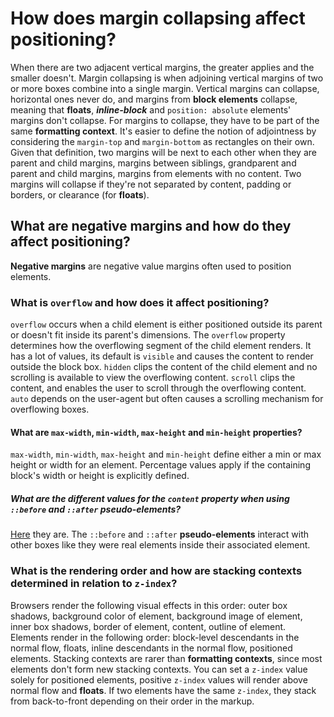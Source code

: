 # How does margin collapsing affect positioning?

When there are two adjacent vertical margins, the greater applies and the smaller doesn't. Margin collapsing is when adjoining vertical margins of two or more boxes combine into a single margin. Vertical margins can collapse, horizontal ones never do, and margins from **block elements** collapse, meaning that **floats**, **_inline-block_** and `position: absolute` elements' margins don't collapse. For margins to collapse, they have to be part of the same **formatting context**. It's easier to define the notion of adjointness by considering the `margin-top` and `margin-bottom` as rectangles on their own. Given that definition, two margins will be next to each other when they are parent and child margins, margins between siblings, grandparent and parent and child margins, margins from elements with no content. Two margins will collapse if they're not separated by content, padding or borders, or clearance (for **floats**).

## What are **negative margins** and how do they affect positioning?

**Negative margins** are negative value margins often used to position elements.

### What is `overflow` and how does it affect positioning?

`overflow` occurs when a child element is either positioned outside its parent or doesn't fit inside its parent's dimensions. The `overflow` property determines how the overflowing segment of the child element renders. It has a lot of values, its default is `visible` and causes the content to render outside the block box. `hidden` clips the content of the child element and no scrolling is available to view the overflowing content. `scroll` clips the content, and enables the user to scroll through the overflowing content. `auto` depends on the user-agent but often causes a scrolling mechanism for overflowing boxes.

#### What are `max-width`, `min-width`, `max-height` and `min-height` properties?

`max-width`, `min-width`, `max-height` and `min-height` define either a min or max height or width for an element. Percentage values apply if the containing block's width or height is explicitly defined.

##### What are the different values for the `content` property when using `::before` and `::after` **pseudo-elements**?

[Here][1] they are. The `::before` and `::after` **pseudo-elements** interact with other boxes like they were real elements inside their associated element.

### What is the **rendering order** and how are stacking contexts determined in relation to `z-index`?

Browsers render the following visual effects in this order: outer box shadows, background color of element, background image of element, inner box shadows, border of element, content, outline of element. Elements render in the following order: block-level descendants in the normal flow, floats, inline descendants in the normal flow, positioned elements. Stacking contexts are rarer than **formatting contexts**, since most elements don't form new stacking contexts. You can set a `z-index` value solely for positioned elements, positive `z-index` values will render above normal flow and **floats**. If two elements have the same `z-index`, they stack from back-to-front depending on their order in the markup.

[1]: http://book.mixu.net/css/3-additional.html
